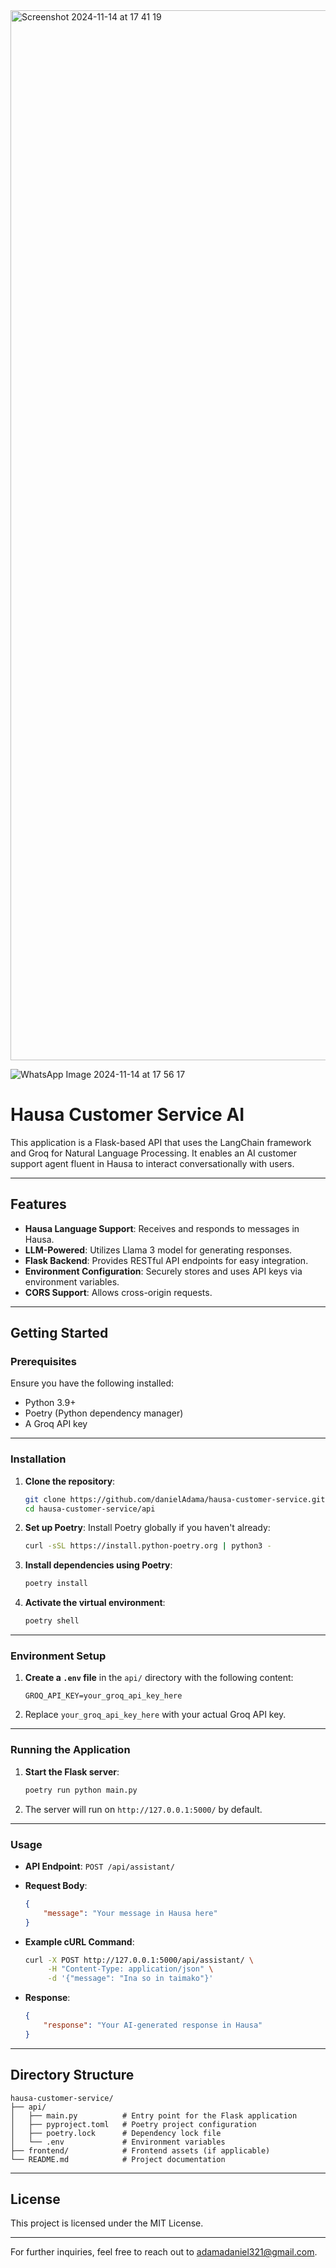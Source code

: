 <img width="1680" alt="Screenshot 2024-11-14 at 17 41 19" src="https://github.com/user-attachments/assets/4b97c28d-09a8-4d07-ade2-6009863580b1">

![WhatsApp Image 2024-11-14 at 17 56 17](https://github.com/user-attachments/assets/201adad1-149a-4143-8257-fa8c9d3c7928)

# Hausa Customer Service AI

This application is a Flask-based API that uses the LangChain framework and Groq for Natural Language Processing. It enables an AI customer support agent fluent in Hausa to interact conversationally with users.

---

## Features

- **Hausa Language Support**: Receives and responds to messages in Hausa.
- **LLM-Powered**: Utilizes Llama 3 model for generating responses.
- **Flask Backend**: Provides RESTful API endpoints for easy integration.
- **Environment Configuration**: Securely stores and uses API keys via environment variables.
- **CORS Support**: Allows cross-origin requests.

---

## Getting Started

### Prerequisites

Ensure you have the following installed:

- Python 3.9+
- Poetry (Python dependency manager)
- A Groq API key

---

### Installation

1. **Clone the repository**:
   ```bash
   git clone https://github.com/danielAdama/hausa-customer-service.git
   cd hausa-customer-service/api
   ```

2. **Set up Poetry**:
   Install Poetry globally if you haven't already:
   ```bash
   curl -sSL https://install.python-poetry.org | python3 -
   ```

3. **Install dependencies using Poetry**:
   ```bash
   poetry install
   ```

4. **Activate the virtual environment**:
   ```bash
   poetry shell
   ```

---

### Environment Setup

1. **Create a `.env` file** in the `api/` directory with the following content:
   ```
   GROQ_API_KEY=your_groq_api_key_here
   ```

2. Replace `your_groq_api_key_here` with your actual Groq API key.

---

### Running the Application

1. **Start the Flask server**:
   ```bash
   poetry run python main.py
   ```

2. The server will run on `http://127.0.0.1:5000/` by default.

---

### Usage

- **API Endpoint**: `POST /api/assistant/`

- **Request Body**:
  ```json
  {
      "message": "Your message in Hausa here"
  }
  ```

- **Example cURL Command**:
  ```bash
  curl -X POST http://127.0.0.1:5000/api/assistant/ \
       -H "Content-Type: application/json" \
       -d '{"message": "Ina so in taimako"}'
  ```

- **Response**:
  ```json
  {
      "response": "Your AI-generated response in Hausa"
  }
  ```

---

## Directory Structure

```
hausa-customer-service/
├── api/
│   ├── main.py          # Entry point for the Flask application
│   ├── pyproject.toml   # Poetry project configuration
│   ├── poetry.lock      # Dependency lock file
│   └── .env             # Environment variables
├── frontend/            # Frontend assets (if applicable)
└── README.md            # Project documentation
```

---

## License

This project is licensed under the MIT License.

---

For further inquiries, feel free to reach out to [adamadaniel321@gmail.com](mailto:adamadaniel321@gmail.com).
